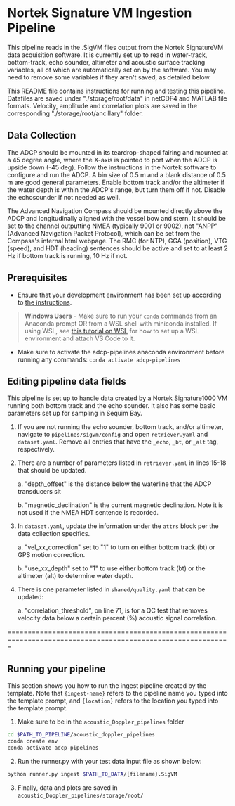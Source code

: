 # Nortek Signature VM Ingestion Pipeline

This pipeline reads in the .SigVM files output from the Nortek SignatureVM data acquisition software. It 
is currently set up to read in water-track, bottom-track, echo sounder, altimeter and acoustic surface 
tracking variables, all of which are automatically set on by the software. You may need to remove some 
variables if they aren't saved, as detailed below.

This README file contains instructions for running and testing this pipeline. Datafiles are saved under
"./storage/root/data" in netCDF4 and MATLAB file formats. Velocity, amplitude and correlation plots are 
saved in the corresponding "./storage/root/ancillary" folder.

## Data Collection
The ADCP should be mounted in its teardrop-shaped fairing and mounted at a 45 degree angle, where the 
X-axis is pointed to port when the ADCP is upside down (-45 deg). Follow the instructions in the Nortek 
software to configure and run the ADCP. A bin size of 0.5 m and a blank distance of 0.5 m are good 
general parameters. Enable bottom track and/or the altimeter if the water depth is within the ADCP's 
range, but turn them off if not. Disable the echosounder if not needed as well.

The Advanced Navigation Compass should be mounted directly above the ADCP and longitudinally aligned with 
the vessel bow and stern. It should be set to the channel outputting NMEA (typically 9001 or 9002), not 
"ANPP" (Advanced Navigation Packet Protocol), which can be set from the Compass's internal html webpage. 
The RMC (for NTP), GGA (position), VTG (speed), and HDT (heading) sentences should be active and set to 
at least 2 Hz if bottom track is running, 10 Hz if not.


## Prerequisites

* Ensure that your development environment has been set up according to
[the instructions](../../README.md#development-environment-setup).

> **Windows Users** - Make sure to run your `conda` commands from an Anaconda prompt OR from a WSL shell with miniconda
> installed. If using WSL, see [this tutorial on WSL](https://tsdat.readthedocs.io/en/latest/tutorials/wsl.html) for
> how to set up a WSL environment and attach VS Code to it.

* Make sure to activate the adcp-pipelines anaconda environment before running any 
commands:  `conda activate adcp-pipelines`


## Editing pipeline data fields
This pipeline is set up to handle data created by a Nortek Signature1000 VM running both bottom track and the
echo sounder. It also has some basic parameters set up for sampling in Sequim Bay.

1. If you are not running the echo sounder, bottom track, and/or altimeter, navigate to 
`pipelines/sigvm/config` and open `retriever.yaml` and `dataset.yaml`. Remove all entries 
that have the `_echo`, `_bt`, or `_alt` tag, respectively. 

2. There are a number of parameters listed in `retriever.yaml` in lines 15-18 that should be updated.

    a. "depth_offset" is the distance below the waterline that the ADCP transducers sit

    b. "magnetic_declination" is the current magnetic declination. Note it is 
    not used if the NMEA HDT sentence is recorded.

3. In `dataset.yaml`, update the information under the `attrs` block per the data collection specifics.

    a. "vel_xx_correction" set to "1" to turn on either bottom track (bt) or GPS motion correction.

    b. "use_xx_depth" set to "1" to use either bottom track (bt) or the altimeter (alt) to determine
       water depth.

4. There is one parameter listed in `shared/quality.yaml` that can be updated:

    a. "correlation_threshold", on line 71, is for a QC test that removes velocity data below a certain 
    percent (%) acoustic signal correlation.

=============================================================================================================

## Running your pipeline
This section shows you how to run the ingest pipeline created by the template.  Note that `{ingest-name}` refers
to the pipeline name you typed into the template prompt, and `{location}` refers to the location you typed into
the template prompt.

1. Make sure to be in the `acoustic_Doppler_pipelines` folder

```bash
cd $PATH_TO_PIPELINE/acoustic_doppler_pipelines
conda create env
conda activate adcp-pipelines
```

2. Run the runner.py with your test data input file as shown below:

```bash
python runner.py ingest $PATH_TO_DATA/{filename}.SigVM
```

3. Finally, data and plots are saved in `acoustic_Doppler_pipelines/storage/root/`
